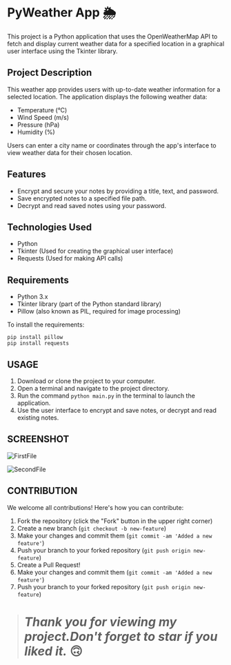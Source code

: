 # PyWeather App 🌦️

This project is a Python application that uses the OpenWeatherMap API to fetch and display current weather data for a specified location in a graphical user interface using the Tkinter library.

## Project Description

This weather app provides users with up-to-date weather information for a selected location. The application displays the following weather data:

- Temperature (°C)
- Wind Speed (m/s)
- Pressure (hPa)
- Humidity (%)

Users can enter a city name or coordinates through the app's interface to view weather data for their chosen location.

## Features

- Encrypt and secure your notes by providing a title, text, and password.
- Save encrypted notes to a specified file path.
- Decrypt and read saved notes using your password.

## Technologies Used
- Python
- Tkinter (Used for creating the graphical user interface)
- Requests (Used for making API calls)

## Requirements

- Python 3.x
- Tkinter library (part of the Python standard library)
- Pillow (also known as PIL, required for image processing)

To install the requirements:

```
pip install pillow
pip install requests
```

## USAGE

1. Download or clone the project to your computer.
2. Open a terminal and navigate to the project directory.
3. Run the command `python main.py` in the terminal to launch the application.
4. Use the user interface to encrypt and save notes, or decrypt and read existing notes.

## SCREENSHOT

![FirstFile](https://swanky.website/PicturesAndGifs/weather1.png)

![SecondFile](https://swanky.website/PicturesAndGifs/weather2.png)

## CONTRIBUTION

We welcome all contributions! Here's how you can contribute:

1. Fork the repository (click the "Fork" button in the upper right corner)
2. Create a new branch (`git checkout -b new-feature`)
3. Make your changes and commit them (`git commit -am 'Added a new feature'`)
4. Push your branch to your forked repository (`git push origin new-feature`)
5. Create a Pull Request!
3. Make your changes and commit them (`git commit -am 'Added a new feature'`)
4. Push your branch to your forked repository (`git push origin new-feature`)

> # *Thank you for viewing my project.Don't forget to star if you liked it.* 🙃
